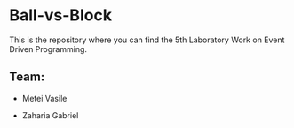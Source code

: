 # Ball-vs-Block

This is the repository where you can find the 5th Laboratory Work on Event Driven Programming.

## Team:

- Metei Vasile

- Zaharia Gabriel
